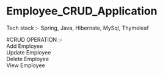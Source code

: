 # Employee_CRUD_Application

Tech stack :- Spring, Java, Hibernate, MySql, Thymeleaf

#CRUD OPERATION :-<br>
Add Employee<br>
Update Employee<br>
Delete Employee<br>
View Employee


